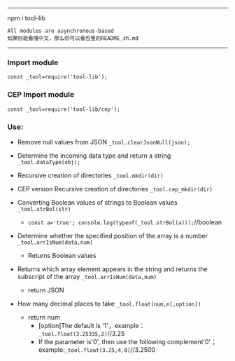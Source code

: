 ***
npm i tool-lib

    All modules are asynchronous-based
    如果你能看懂中文，那么你可以看包里的README_zh.md

***
### Import module
`const _tool=require('tool-lib');`
### CEP Import module
`const _tool=require('tool-lib/cep');`
### Use:
* Remove null values from JSON
`_tool.clearJsonNull(json);`

* Determine the incoming data type and return a string
`_tool.dataType(obj);`

* Recursive creation of directories
`_tool.mkdir(dir)`

* CEP version Recursive creation of directories
`_tool.cep_mkdir(dir)`

* Converting Boolean values of strings to Boolean values
`_tool.strBol(str)`
    *   `const a='true'; console.log(typeof(_tool.strBol(a)));`//boolean
* Determine whether the specified position of the array is a number
`_tool.arrIsNum(data,num)`
    *   Returns Boolean values
* Returns which array element appears in the string and returns the subscript of the array
`_tool.arrIsNum(data,num)`
    *   return JSON
* How many decimal places to take
`_tool.float(num,n[,option])`
    *   return num
        * [option]The default is '1'，example：`_tool.float(3.25335,2)`//3.25
        * If the parameter is'0', then use the following complement'0'；example:`_tool.float(3.25,4,0)`//3.2500
